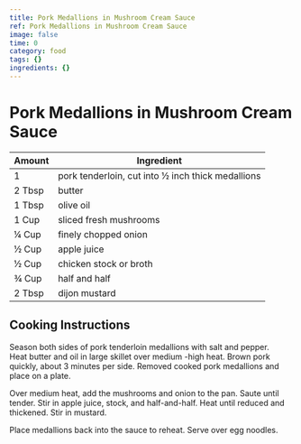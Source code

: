 ```yaml
---
title: Pork Medallions in Mushroom Cream Sauce
ref: Pork Medallions in Mushroom Cream Sauce
image: false
time: 0
category: food
tags: {}
ingredients: {}
---
```

# Pork Medallions in Mushroom Cream Sauce  
  
|Amount|Ingredient|  
|----|----|  
1 | pork tenderloin, cut into ½ inch thick medallions  
2 Tbsp | butter  
1 Tbsp | olive oil  
1 Cup | sliced fresh mushrooms  
¼ Cup | finely chopped onion  
½ Cup | apple juice  
½ Cup | chicken stock or broth  
¾ Cup | half and half  
2 Tbsp | dijon mustard  
  
## Cooking Instructions  
Season both sides of pork tenderloin medallions with salt and pepper.  
Heat butter and oil in large skillet over medium -high heat. Brown pork quickly, about 3 minutes per side. Removed cooked pork medallions and place on a plate.  
  
Over medium heat, add the mushrooms and onion to the pan. Saute until tender. Stir in apple juice, stock, and half-and-half. Heat until reduced and thickened. Stir in mustard.  
  
Place medallions back into the sauce to reheat. Serve over egg noodles.  
  